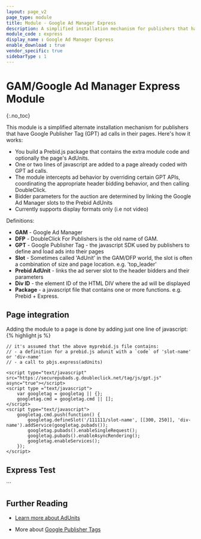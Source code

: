```yaml
---
layout: page_v2
page_type: module
title: Module - Google Ad Manager Express
description: A simplified installation mechanism for publishers that have Google Publisher Tag (GPT) ad calls in their pages.
module_code : express
display_name : Google Ad Manager Express
enable_download : true
vendor_specific: true
sidebarType : 1
---
```




# GAM/Google Ad Manager Express Module
{:.no_toc}

This module is a simplified alternate installation mechanism for publishers that have Google Publisher Tag (GPT) ad calls in their pages. Here's how it works:
 
* You build a Prebid.js package that contains the extra module code and optionally the page's AdUnits.
* One or two lines of javascript are added to a page already coded with GPT ad calls.
* The module intercepts ad behavior by overriding certain GPT APIs, coordinating the appropriate header bidding behavior, and then calling DoubleClick.
* Bidder parameters for the auction are determined by linking the Google Ad Manager slots to the Prebid AdUnits
* Currently supports display formats only (i.e not video)

Definitions:

* **GAM** - Google Ad Manager
* **DFP** - DoubleClick For Publishers is the old name of GAM.
* **GPT** - Google Publisher Tag - the javascript SDK used by publishers to define and load ads into their pages
* **Slot** - Sometimes called 'AdUnit' in the GAM/DFP world, the slot is often a combination of size and page location. e.g. 'top_leader'
* **Prebid AdUnit** - links the ad server slot to the header bidders and their parameters
* **Div ID** - the element ID of the HTML DIV where the ad will be displayed
* **Package** - a javascript file that contains one or more functions. e.g. Prebid + Express.

## Page integration

Adding the module to a page is done by adding just one line of javascript:
{% highlight js %}
<script src="https://some.hosting.domain/path/prebid.js">
{% endhighlight %}

The prebid.js file needs to be loaded before the GPT library loads, unless you're willing to manage the timing with additional queue functions. The examples here assume the easiest integration, which is synchronous.

The prebid.js file must also be constructed so that it contains:
- the Prebid.js adunits with the code keyed to the GAM slot name or the div element ID
- a call to pbjs.express()

## Implementation

### Prepare the AdUnit Configuration

Create an AdUnits file and source control it in a separate local repository. E.g. my-prebid-config/pub123adUnits.js:
 
{% highlight js %}
     var pbjs = pbjs || {};
     pbjs.que = pbjs.que || [];
     pbjs.que.push(function() {
        pbjs.addAdUnits({
            code: 'door-medrect',   // must match Google Ad Manager slot name
            // sizes are optional: Express will copy sizes from the Google Ad Manager slot
            sizes: [[300, 250], [300,600]],
            bids: [{
                bidder: 'rubicon',
                params: {
                    accountId: 14062,
                    siteId: 70608,
                    zoneId: 472364
                }
            }]
        });
        pbjs.express(); // activates the Google Ad Manager Express feature.
     });
{% endhighlight %}

Notes:

* The pbjs and pbjs.que variables need to be defined if not already defined on the page.
* The Express module will copy the sizes from the GPT slots if they're not specified in the PBJS AdUnits.
 
### Build the package
 
#### Step 1: Bundle the module code

Follow the basic build instructions on the Gihub repo's main README. To include the module, an additional option must be added to the the gulp build command:
 
{% highlight js %}
gulp build --modules=express
{% endhighlight %}
 
This command will build the following files:
 
- build/dist/prebid-core.js - the base Prebid code
- build/dist/express.js - additional code for Google Ad Manager express 
- build/dist/prebid.js - a combined file with the base Prebid code and the Google Ad Manager express code
 
#### Step 2: Append the AdUnits

If you've chosen to append the AdUnits right to the end of the package, use the command line to concatenate the files. e.g.

{% highlight js %}
cat build/dist/prebid.js my-prebid-config/pub123adUnits.js >> build/dist/prebid-express-with-adunits.js
{% endhighlight %}
 
#### Step 3: Publish the package(s) to your CDN

After testing, get your javascript file(s) out to your Content Delivery Network (CDN) as normal.

Note that there are more dynamic ways of combining these components for publishers or integrators ready to build a more advanced infrastructure.

## Functions

The Google Ad Manager Express module adds one new function to Prebid:

{% highlight js %}
pbjs.express(AdUnits);
{% endhighlight %}

This function initiates the scanning of the in-page Google Ad Manager slots, mapping them to Prebid AdUnits, kicking off the Prebid auction, and forwarding the results to Google Ad Manager.

The AdUnits argument is optional -- if not provided it will look for AdUnits previously registered with pbjs.addAdUnits(). If no AdUnits can be found, it will return an error.

## Technical Details

- DoubleClick must be the primary ad server and the pages must use enableAsyncRendering
- The first call to googletag.display() will run auctions for AdUnits that have codes matching one of these two conditions:
  - AdUnit.code matches gptSlot.getAdUnitPath()
  - AdUnit.code matches gptSlot.getSlotElementId()
- Additional calls to display() (e.g. an infinite scroll scenario) will run auctions only for new GPT slots that have been defined since the last call to display().
- If googletag.disableInitialLoad() is called, then Prebid Express will not run auctions when display() is called. Instead it waits for a call to refresh().
- When refresh(gptSlots) is called, Express will run auctions for the array of slots provided, or if none is provided, then for all slots that have been defined on the page.
- Integration works whether enableSingleRequest is on or off, but we recommend single request
  - If enableSingleRequest is off, there are multiple calls to requestBids - one per slot

### Risks

The practice of intercepting GPT ad calls has precedence in the industry, but may not work in all scenarios. The publisher assumes all risks:

- The approach used by the module may not work in complex page implementations. We recommend thorough testing.
- Obtaining Google support may be more difficult with this module in the page.
- Google may change GPT such that this module stops operating correctly.

## Minimal Example

1) Build a version of your prebid.js file

2) Append the following lines to the file:

```
var adUnits = [
  {
    code: '/111111/slot-name',
    mediaTypes: {
      banner: {
        sizes: [[300,250]]
      }
    },
    bids: [
    {
      bidder: 'rubicon',
      params: { account: 1001, siteId: 113932, zoneId: 535510 }
    }
  }];
pbjs.express(adUnits);
```

3) Two things to note: first, the AdUnit.code field must match an actual GPT slot name. Second, the call to `pbjs.express(adUnits)` is what kicks off header bidding.

4) Integrate your Prebid.js file into the page

```
<meta charset="UTF8">
<html>
<head>
    // prebid.js needs to be loaded synchronously to make sure GPT doesn't fire before header bidding takes place
    <script src="https://some.hosting.domain/path/myprebid.js"></script>
    // it's assumed that the above myprebid.js file contains:
    // - a definition for a prebid.js adunit with a `code` of 'slot-name' or 'div-name'
    // - a call to pbjs.express(adUnits)

    <script type="text/javascript" src="https://securepubads.g.doubleclick.net/tag/js/gpt.js" async="true"></script>
    <script type ="text/javascript">
        var googletag = googletag || {};
        googletag.cmd = googletag.cmd || [];
    </script>
    <script type="text/javascript">
        googletag.cmd.push(function() {
            googletag.defineSlot('/111111/slot-name', [[300, 250]], 'div-name').addService(googletag.pubads());
            googletag.pubads().enableSingleRequest();
            googletag.pubads().enableAsyncRendering();
            googletag.enableServices();
        });
    </script>
</head>

<body>
<h2>Express Test</h2>
<div id='div-name'>
    <script type='text/javascript'>
    googletag.cmd.push(function() { googletag.display('div-name'); });
</script>
</div>
</body>
</html>
```

## Further Reading

+ [Learn more about AdUnits]({{site.baseurl}}/dev-docs/getting-started.html)

+ More about [Google Publisher Tags](https://developers.google.com/doubleclick-gpt/reference)


